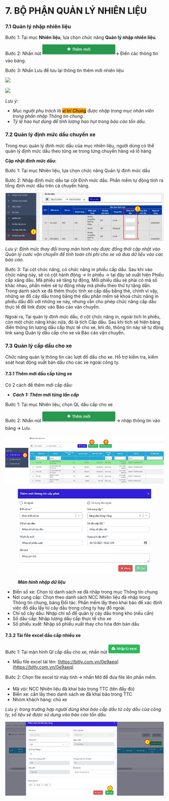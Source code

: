 # 7. BỘ PHẬN QUẢN LÝ NHIÊN LIỆU

### 7.1 **Quản lý nhập nhiên liệu** <a href="#_qbtyoq" id="_qbtyoq"></a>

Bước 1: Tại mục **Nhiên liệu**, lựa chọn chức năng **Quản lý nhập nhiên liệu**.

Bước 2: Nhấn nút <img src="../../.gitbook/assets/0 (1).png" alt="" data-size="line">🡪 Điền các thông tin vào bảng.

Bước 3: Nhấn Lưu để lưu lại thông tin thêm mới nhiên liệu

![](../../.gitbook/assets/1.jpeg)

![](../../.gitbook/assets/2.jpeg)

_Lưu ý:_

* _Mục người phụ trách là <mark style="background-color:orange;">vị trí Chung</mark> được nhập trong mục nhân viên trong phần nhập Thông tin chung._
* _Tỷ lệ hao hụt dùng để tính lượng hao hụt trong báo cáo tồn dầu._

### **7.2 Quản lý định mức dầu chuyến xe** <a href="#_3abhhcj" id="_3abhhcj"></a>

Trong mục quản lý định mức dầu của mục nhiên liệu, người dùng có thể quản lý định mức dầu theo từng xe trong từng chuyến hàng và lô hàng

**Cập nhật đinh mức dầu:**

Bước 1: Tại mục Nhiên liệu, lựa chọn chức năng Quản lý định mức dầu

Bước 2: Nhập định mức dầu tại cột Định mức dầu. Phần mềm tự động tính ra tổng định mức dầu trên cả chuyến hàng.

![](<../../.gitbook/assets/3 (1).jpeg>)

_Lưu ý: Định mức thay đổi trong màn hình này được đồng thời cập nhật vào Quản lý cước vận chuyển để tính toán chi phí cho xe và đưa dữ liệu vào các báo cáo._

Bước 3: Tại cột chức năng, có chức năng in phiếu cấp dầu. Sau khi vào chức năng này, sẽ có cột hành động -> In phiếu -> tại đây sẽ xuất hiện Phiếu cấp xăng dầu. Mã phiếu sẽ tăng tự động, Mỗi phiếu dầu sẽ phải có mã số khác nhau, phần mềm sẽ tự động nhảy mã phiếu theo thứ tự tặng dần. Trong danh sách xe đã thêm thuộc tính xe cấp dầu bằng thẻ, chính vì vậy, những xe đổ cây dầu trong bằng thẻ dầu phần mềm sẽ khoá chức năng in phiếu dầu đối với những xe này, nhưng vẫn cho phép chức năng cấp dầu thực tế để link được vào Báo cáo vận chuyển.

Ngoài ra, Tại quản lý định mức dầu, ở cột chức năng in, ngoài tích In phiếu, còn một chức năng khác nữa, đó là tích Cấp dầu. Sau khi tích sẽ hiện bảng điền thông tin lượng dầu cấp thực tế cho xe, khi đó, thông tin này sẽ tự động link sang Quản lý dầu cấp cho xe và Báo cáo vận chuyển.

### **7.3 Quản lý cấp dầu cho xe** <a href="#_49gfa85" id="_49gfa85"></a>

Chức năng quản lý thông tin các lượt đổ dầu cho xe. Hỗ trợ kiểm tra, kiểm soát hoạt động xuất bán dầu cho các xe ngoài công ty.

#### **7.3.1 Thêm mới dầu cấp từng xe** <a href="#_2olpkfy" id="_2olpkfy"></a>

Có 2 cách để thêm mới cấp dầu:

* _**Cách 1: Thêm mới từng lần cấp**_

Bước 1: Tại mục Nhiên liệu, chọn QL dầu cấp cho xe

Bước 2: Nhấn nút <img src="../../.gitbook/assets/4 (3).png" alt="" data-size="line"> 🡪 nhập thông tin vào bảng 🡪 Lưu.

![](<../../.gitbook/assets/5 (8).png>)

<figure><img src="../../.gitbook/assets/6 (2).png" alt=""><figcaption><p><em><strong>Màn hình nhập dữ liệu</strong></em></p></figcaption></figure>

* Biển số xe: Chọn từ danh sách xe đã nhập trong mục Thông tin chung
* Nơi cung cấp: Chọn theo danh sách NCC Nhiên liệu đã nhập trong Thông tin chung, bảng Đối tác. Phần mềm lấy theo khai báo để xác định việc đổ dầu lấy từ cây dầu trong công ty hay đổ ngoài.
* Chỉ số cây dầu: Nhập chỉ số để quản lý cây dầu trong kho (nếu cần)
* Số dầu cấp: Nhập lượng dầu cấp thực tế cho xe
* Số phiếu xuất: Nhập số phiếu xuất thay cho hóa đơn bán dầu

#### **7.3.2 Tải file excel dầu cấp nhiều xe** <a href="#_13qzunr" id="_13qzunr"></a>

Bước 1: Tại màn hình Ql cấp dầu cho xe, nhấn nút <img src="../../.gitbook/assets/7 (5).png" alt="" data-size="line">

* Mẫu file excel tải lên: [https://bitly.com.vn/0e9aeq](https://bitly.com.vn/0e9aeq)

Bước 2: Chọn file excel từ máy tính 🡪 nhấn Mở để đưa file lên phần mềm.

* Mã vòi: NCC Nhiên liệu đã khai báo trong TTC (tên đầy đủ)
* Biển xe: cần lấy theo danh sách xe đã khai báo trong TTC
* Nhóm khách hàng: chủ xe

_Lưu ý: trong trường hợp người dùng khai báo cấp dầu từ cây dầu của công ty, số liệu sẽ được sử dụng vào báo cáo tồn dầu._

![Mẫu nhập liệu file excel](<../../.gitbook/assets/8 (8).png>)
